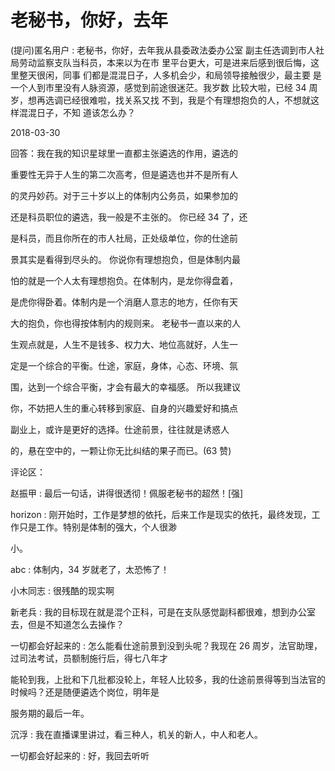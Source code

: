 # 老秘书，你好，去年

(提问)匿名用户 : 老秘书，你好，去年我从县委政法委办公室 副主任选调到市人社局劳动监察支队当科员，本来以为在市 里平台更大，可是进来后感到很后悔，这里整天很闲，同事 们都是混混日子，人多机会少，和局领导接触很少，最主要 是一个人到市里没有人脉资源，感觉到前途很迷茫。我岁数 比较大啦，已经 34 周岁，想再选调已经很难啦，找关系又找 不到，我是个有理想抱负的人，不想就这样混混日子，不知 道该怎么办？

2018-03-30

回答：我在我的知识星球里一直都主张遴选的作用，遴选的

重要性无异于人生的第二次高考，但是遴选也并不是所有人

的灵丹妙药。对于三十岁以上的体制内公务员，如果参加的

还是科员职位的遴选，我一般是不主张的。 你已经 34 了，还

是科员，而且你所在的市人社局，正处级单位，你的仕途前

景其实是看得到尽头的。 你说你有理想抱负，但是体制内最

怕的就是一个人太有理想抱负。在体制内，是龙你得盘着，

是虎你得卧着。体制内是一个消磨人意志的地方，任你有天

大的抱负，你也得按体制内的规则来。 老秘书一直以来的人

生观点就是，人生不是钱多、权力大、地位高就好，人生一

定是一个综合的平衡。仕途，家庭，身体，心态、环境、氛

围，达到一个综合平衡，才会有最大的幸福感。 所以我建议

你，不妨把人生的重心转移到家庭、自身的兴趣爱好和搞点

副业上，或许是更好的选择。仕途前景，往往就是诱惑人

的，悬在空中的，一颗让你无比纠结的果子而已。(63 赞)

评论区：

赵振甲 : 最后一句话，讲得很透彻！佩服老秘书的超然！[强]

horizon : 刚开始时，工作是梦想的依托，后来工作是现实的依托，最终发现，工作只是工作。特别是体制的强大，个人很渺

小。

abc : 体制内，34 岁就老了，太恐怖了！

小木同志 : 很残酷的现实啊

新老兵 : 我的目标现在就是混个正科，可是在支队感觉副科都很难，想到办公室去，但是不知道怎么去操作？

一切都会好起来的 : 怎么能看仕途前景到没到头呢？我现在 26 周岁，法官助理，过司法考试，员额制施行后，得七八年才

能轮到我，上批和下几批都没轮上，年轻人比较多，我的仕途前景得等到当法官的时候吗？还是随便遴选个岗位，明年是

服务期的最后一年。

沉浮 : 我在直播课里讲过，看三种人，机关的新人，中人和老人。

一切都会好起来的 : 好，我回去听听
